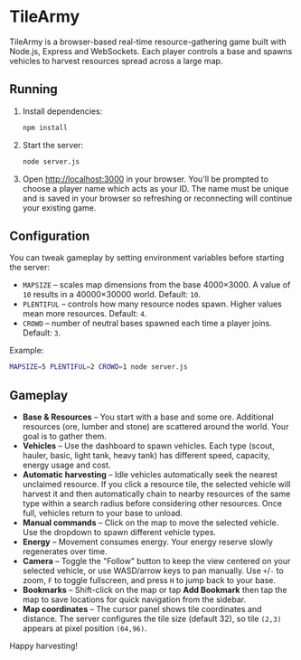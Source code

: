 # TileArmy

TileArmy is a browser-based real-time resource-gathering game built with Node.js, Express and WebSockets. Each player controls a base and spawns vehicles to harvest resources spread across a large map.

## Running

1. Install dependencies:
   ```bash
   npm install
   ```
2. Start the server:
   ```bash
   node server.js
   ```
3. Open [http://localhost:3000](http://localhost:3000) in your browser. You'll be prompted to choose a
   player name which acts as your ID. The name must be unique and is saved in your browser so refreshing or
   reconnecting will continue your existing game.

## Configuration

You can tweak gameplay by setting environment variables before starting the server:

- `MAPSIZE` – scales map dimensions from the base 4000×3000. A value of `10` results in a 40000×30000 world. Default: `10`.
- `PLENTIFUL` – controls how many resource nodes spawn. Higher values mean more resources. Default: `4`.
- `CROWD` – number of neutral bases spawned each time a player joins. Default: `3`.

Example:

```bash
MAPSIZE=5 PLENTIFUL=2 CROWD=1 node server.js
```

## Gameplay

- **Base & Resources** – You start with a base and some ore. Additional resources (ore, lumber and stone) are scattered around the world. Your goal is to gather them.
- **Vehicles** – Use the dashboard to spawn vehicles. Each type (scout, hauler, basic, light tank, heavy tank) has different speed, capacity, energy usage and cost.
- **Automatic harvesting** – Idle vehicles automatically seek the nearest unclaimed resource. If you click a resource tile, the selected vehicle will harvest it and then automatically chain to nearby resources of the same type within a search radius before considering other resources. Once full, vehicles return to your base to unload.
- **Manual commands** – Click on the map to move the selected vehicle. Use the dropdown to spawn different vehicle types.
- **Energy** – Movement consumes energy. Your energy reserve slowly regenerates over time.
- **Camera** – Toggle the "Follow" button to keep the view centered on your selected vehicle, or use WASD/arrow keys to pan manually. Use `+`/`-` to zoom, `F` to toggle fullscreen, and press `H` to jump back to your base.
- **Bookmarks** – Shift-click on the map or tap **Add Bookmark** then tap the map to save locations for quick navigation from the sidebar.
- **Map coordinates** – The cursor panel shows tile coordinates and distance. The server configures the tile size (default 32), so tile `(2,3)` appears at pixel position `(64,96)`.

Happy harvesting!
